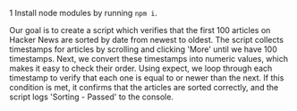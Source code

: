 1 Install node modules by running `npm i`.

Our goal is to create a script which verifies that the first 100 articles on Hacker News are sorted by date from newest to oldest. The script collects timestamps for articles by scrolling and clicking 'More' until we have 100 timestamps.
Next, we convert these timestamps into numeric values, which makes it easy to check their order. Using expect, we loop through each timestamp to verify that each one is equal to or newer than the next. If this condition is met, it confirms that the articles are sorted correctly, and the script logs 'Sorting - Passed' to the console. 


